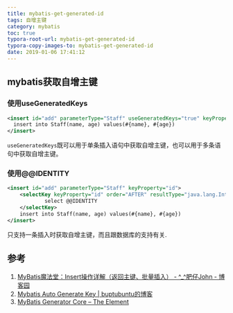 ```yaml
---
title: mybatis-get-generated-id
tags: 自增主键
category: mybatis
toc: true
typora-root-url: mybatis-get-generated-id
typora-copy-images-to: mybatis-get-generated-id
date: 2019-01-06 17:41:12
---
```




## mybatis获取自增主键



### 使用useGeneratedKeys

```xml
<insert id="add" parameterType="Staff" useGeneratedKeys="true" keyProperty="id">
  insert into Staff(name, age) values(#{name}, #{age})
</insert>
```

`useGeneratedKeys`既可以用于单条插入语句中获取自增主键，也可以用于多条语句中获取自增主键。



### 使用@@IDENTITY  

```xml
<insert id="add" parameterType="Staff" keyProperty="id">
    <selectKey keyProperty="id" order="AFTER" resultType="java.lang.Integer">
			select @@IDENTITY
    </selectKey>
    insert into Staff(name, age) values(#{name}, #{age})
</insert>
```

只支持一条插入时获取自增主键，而且跟数据库的支持有关.

## 参考

1. [MyBatis魔法堂：Insert操作详解（返回主键、批量插入） - ^_^肥仔John - 博客园](https://www.cnblogs.com/fsjohnhuang/p/4078659.html)
2. [Mybatis Auto Generate Key | buptubuntu的博客](https://buptubuntu.github.io/2017/07/16/Mybatis-Auto-Generate-Key/)
3. [MyBatis Generator Core – The <generatedKey> Element](http://www.mybatis.org/generator/configreference/generatedKey.html)

